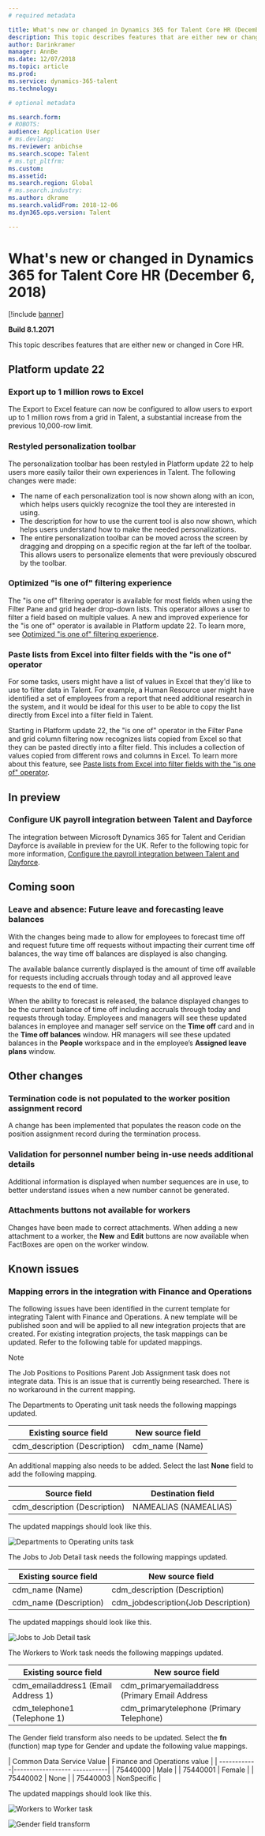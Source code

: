 ```yaml
---
# required metadata

title: What's new or changed in Dynamics 365 for Talent Core HR (December 6, 2018)
description: This topic describes features that are either new or changed in Microsoft Dynamics 365 for Talent Core HR.
author: Darinkramer
manager: AnnBe
ms.date: 12/07/2018
ms.topic: article
ms.prod: 
ms.service: dynamics-365-talent
ms.technology: 

# optional metadata

ms.search.form: 
# ROBOTS: 
audience: Application User
# ms.devlang: 
ms.reviewer: anbichse
ms.search.scope: Talent
# ms.tgt_pltfrm: 
ms.custom: 
ms.assetid: 
ms.search.region: Global
# ms.search.industry: 
ms.author: dkrame
ms.search.validFrom: 2018-12-06
ms.dyn365.ops.version: Talent

---
```

# What's new or changed in Dynamics 365 for Talent Core HR (December 6, 2018)

[!include [banner](includes/banner.md)]

**Build 8.1.2071**

This topic describes features that are either new or changed in Core HR.


## Platform update 22

### Export up to 1 million rows to Excel

The Export to Excel feature can now be configured to allow users to export up to 1 million rows from a grid in Talent, a substantial increase from the previous 10,000-row limit. 

### Restyled personalization toolbar

The personalization toolbar has been restyled in Platform update 22 to help users more easily tailor their own experiences in Talent. The following changes were made: 

-  The name of each personalization tool is now shown along with an icon, which helps users quickly recognize the tool they are interested in using.
-  The description for how to use the current tool is also now shown, which helps users understand how to make the needed personalizations.  
-  The entire personalization toolbar can be moved across the screen by dragging and dropping on a specific region at the far left of the toolbar. This allows users to personalize elements that were previously obscured by the toolbar.   

### Optimized "is one of" filtering experience

The "is one of" filtering operator is available for most fields when using the Filter Pane and grid header drop-down lists. This operator allows a user to filter a field based on multiple values. A new and improved experience for the "is one of" operator is available in Platform update 22. To learn more, see [Optimized "is one of" filtering experience](https://docs.microsoft.com/business-applications-release-notes/October18/dynamics365-finance-operations/improved-isoneof-filtering).

### Paste lists from Excel into filter fields with the "is one of" operator

For some tasks, users might have a list of values in Excel that they'd like to use to filter data in Talent. For example, a Human Resource user might have identified a set of employees from a report that need additional research in the system, and it would be ideal for this user to be able to copy the list directly from Excel into a filter field in Talent.

Starting in Platform update 22, the "is one of" operator in the Filter Pane and grid column filtering now recognizes lists copied from Excel so that they can be pasted directly into a filter field. This includes a collection of values copied from different rows and columns in Excel. To learn more about this feature, see [Paste lists from Excel into filter fields with the "is one of" operator](https://docs.microsoft.com/business-applications-release-notes/October18/dynamics365-finance-operations/paste-filter-lists-from-excel).

## In preview

### Configure UK payroll integration between Talent and Dayforce

The integration between Microsoft Dynamics 365 for Talent and Ceridian Dayforce is available in preview for the UK. Refer to the following topic for more information, [Configure the payroll integration between Talent and Dayforce](https://docs.microsoft.com/dynamics365/unified-operations/talent/configure-payroll-integration).

## Coming soon

### Leave and absence: Future leave and forecasting leave balances

With the changes being made to allow for employees to forecast time off and request future time off requests without impacting their current time off balances, the way time off balances are displayed is also changing. 

The available balance currently displayed is the amount of time off available for requests including accruals through today and all approved leave requests to the end of time. 

When the ability to forecast is released, the balance displayed changes to  be the current balance of time off including accruals through today and requests through today. Employees and managers will see these updated balances in employee and manager self service on the **Time off** card and in the **Time off balances** window. HR managers will see these updated balances in the **People** workspace and in the employee’s **Assigned leave plans** window.

## Other changes 

### Termination code is not populated to the worker position assignment record

A change has been implemented that populates the reason code on the position assignment record during the termination process.

### Validation for personnel number being in-use needs additional details

Additional information is displayed when number sequences are in use, to better understand issues when a new number cannot be generated.
 
### Attachments buttons not available for workers

Changes have been made to correct attachments. When adding a new attachment to a worker, the **New** and **Edit** buttons are now available when FactBoxes are open on the worker window. 

## Known issues

### Mapping errors in the integration with Finance and Operations

The following issues have been identified in the current template for integrating Talent with Finance and Operations. A new template will be published soon and will be applied to all new integration projects that are created. For existing integration projects, the task mappings can be updated. Refer to the following table for updated mappings. 

>[!NOTE]
> The Job Positions to Positions Parent Job Assignment task does not integrate data. This is an issue that is currently being researched. There is no workaround in the current mapping. 

The Departments to Operating unit task needs the following mappings updated.

| Existing source field          | New source field |
| -------------------------------|------------------|
| cdm_description (Description)  | cdm_name (Name)  |

An additional mapping also needs to be added. Select the last **None** field to add the following mapping.

| Source field                   | Destination field    |
| -------------------------------|----------------------|
| cdm_description (Description)  | NAMEALIAS (NAMEALIAS)|

The updated mappings should look like this.

![Departments to Operating units task](./media/DepartmentMapping.png)


The Jobs to Job Detail task needs the following mappings updated.

| Existing source field          | New source field                   |
| -------------------------------|------------------------------------|
| cdm_name (Name)                | cdm_description (Description)      |
| cdm_name (Description)         | cdm_jobdescription(Job Description)|


The updated mappings should look like this.

![Jobs to Job Detail task](./media/JobMapping.png)

The Workers to Work task needs the following mappings updated.

| Existing source field                 | New source field                               |
| --------------------------------------|------------------------------------------------|
| cdm_emailaddress1 (Email Address 1)   | cdm_primaryemailaddress (Primary Email Address |
| cdm_telephone1 (Telephone 1)          | cdm_primarytelephone (Primary Telephone)       |

The Gender field transform also needs to be updated. Select the **fn** (function) map type for Gender and update the following value mappings.

| Common Data Service Value   | Finance and Operations value |
| ------------|------------------ -----------|
| 75440000    | Male                         |
| 75440001    | Female                       |
| 75440002    | None                         | 
| 75440003    | NonSpecific                  |

The updated mappings should look like this.

![Workers to Worker task](./media/WorkerMapping.png)

![Gender field transform](./media/WorkerTransform.png)

